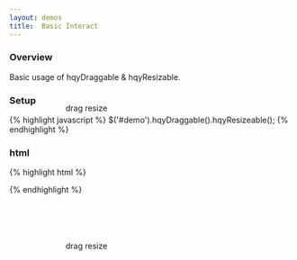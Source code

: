 ```yaml
---
layout: demos
title:  Basic Interact
---
```


<div class="demo-box">
  <div id="demo" class="bg-blue" style="position:absolute;padding:100px;text-align:center;">drag resize</div>
</div>

### Overview

Basic usage of hqyDraggable & hqyResizable.

### Setup

{% highlight javascript %}
$('#demo').hqyDraggable().hqyResizeable();
{% endhighlight %}

### html
{% highlight html %}
<div class="demo-box">
  <div id="demo" class="bg-red" style="position:absolute;padding:100px;text-align:center;">drag resize</div>
</div>
{% endhighlight %}

<script type="text/javascript">
$('#demo').hqyDraggable().hqyResizable()
</script>
